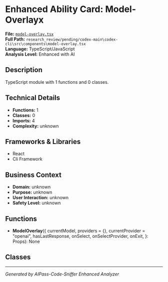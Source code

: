 # Enhanced Ability Card: Model-Overlayx

**File:** [`model-overlay.tsx`](file:///research_review/pending/codex-main\codex-cli\src\components\model-overlay.tsx)  
**Full Path:** `research_review/pending/codex-main\codex-cli\src\components\model-overlay.tsx`  
**Language:** TypeScript/JavaScript  
**Analysis Level:** Enhanced with AI

## Description

TypeScript module with 1 functions and 0 classes.

## Technical Details

- **Functions:** 1
- **Classes:** 0
- **Imports:** 4
- **Complexity:** unknown


## Frameworks & Libraries

- React
- Cli Framework



## Business Context

- **Domain:** unknown
- **Purpose:** unknown
- **User Interaction:** unknown
- **Safety Level:** unknown






## Functions

- **ModelOverlay**({
  currentModel,
  providers = {},
  currentProvider = "openai",
  hasLastResponse,
  onSelect,
  onSelectProvider,
  onExit,
}: Props): None

## Classes



---
*Generated by AIPass-Code-Sniffer Enhanced Analyzer*
